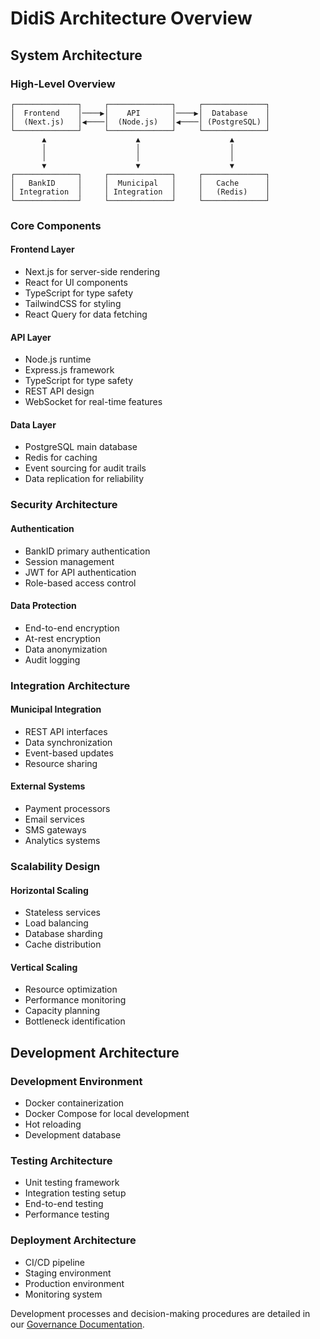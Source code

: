 # DidiS Architecture Overview

## System Architecture

### High-Level Overview
```ascii
┌──────────────┐     ┌──────────────┐     ┌──────────────┐
│  Frontend    │────▶│    API       │────▶│  Database    │
│  (Next.js)   │◀────│  (Node.js)   │◀────│ (PostgreSQL) │
└──────────────┘     └──────────────┘     └──────────────┘
       ▲                    ▲                    ▲
       │                    │                    │
       │                    │                    │
       ▼                    ▼                    ▼
┌──────────────┐     ┌──────────────┐     ┌──────────────┐
│   BankID     │     │  Municipal   │     │   Cache      │
│ Integration  │     │ Integration  │     │   (Redis)    │
└──────────────┘     └──────────────┘     └──────────────┘
```

### Core Components

#### Frontend Layer
- Next.js for server-side rendering
- React for UI components
- TypeScript for type safety
- TailwindCSS for styling
- React Query for data fetching

#### API Layer
- Node.js runtime
- Express.js framework
- TypeScript for type safety
- REST API design
- WebSocket for real-time features

#### Data Layer
- PostgreSQL main database
- Redis for caching
- Event sourcing for audit trails
- Data replication for reliability

### Security Architecture

#### Authentication
- BankID primary authentication
- Session management
- JWT for API authentication
- Role-based access control

#### Data Protection
- End-to-end encryption
- At-rest encryption
- Data anonymization
- Audit logging

### Integration Architecture

#### Municipal Integration
- REST API interfaces
- Data synchronization
- Event-based updates
- Resource sharing

#### External Systems
- Payment processors
- Email services
- SMS gateways
- Analytics systems

### Scalability Design

#### Horizontal Scaling
- Stateless services
- Load balancing
- Database sharding
- Cache distribution

#### Vertical Scaling
- Resource optimization
- Performance monitoring
- Capacity planning
- Bottleneck identification

## Development Architecture

### Development Environment
- Docker containerization
- Docker Compose for local development
- Hot reloading
- Development database

### Testing Architecture
- Unit testing framework
- Integration testing setup
- End-to-end testing
- Performance testing

### Deployment Architecture
- CI/CD pipeline
- Staging environment
- Production environment
- Monitoring system

Development processes and decision-making procedures are detailed in our [Governance Documentation](../governance/README.md).

